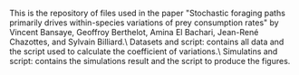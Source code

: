 This is the repository of files used in the paper "Stochastic foraging paths primarily drives within-species variations of prey consumption rates" by Vincent Bansaye, Geoffroy Berthelot, Amina El Bachari, Jean-René Chazottes, and Sylvain Billiard.\\
Datasets and script: contains all data and the script used to calculate the coefficient of variations.\\
Simulatins and script: contains the simulations result and the script to produce the figures.
